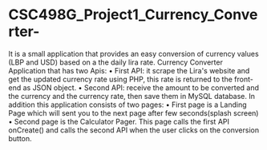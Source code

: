 # CSC498G_Project1_Currency_Converter-

It is a small application that provides an easy conversion of currency values (LBP and USD) based on a the daily lira rate.
Currency Converter Application that has two Apis:
•	First API: it scrape the Lira's website and get the updated currency rate using PHP, this rate is returned to the front-end as JSON object. 
•	Second API: receive the amount to be converted and the currency and the currency rate, then save them in MySQL database.
In addition this application consists of two pages: 
•	First page is a Landing Page which will sent you to the next page after few seconds(splash screen) 
• Second page is the Calculator Pager. This page calls the first API onCreate() and calls the second API when the user clicks on the conversion button. 
 
